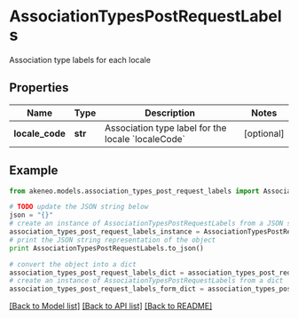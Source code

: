 # AssociationTypesPostRequestLabels

Association type labels for each locale

## Properties
Name | Type | Description | Notes
------------ | ------------- | ------------- | -------------
**locale_code** | **str** | Association type label for the locale &#x60;localeCode&#x60; | [optional] 

## Example

```python
from akeneo.models.association_types_post_request_labels import AssociationTypesPostRequestLabels

# TODO update the JSON string below
json = "{}"
# create an instance of AssociationTypesPostRequestLabels from a JSON string
association_types_post_request_labels_instance = AssociationTypesPostRequestLabels.from_json(json)
# print the JSON string representation of the object
print AssociationTypesPostRequestLabels.to_json()

# convert the object into a dict
association_types_post_request_labels_dict = association_types_post_request_labels_instance.to_dict()
# create an instance of AssociationTypesPostRequestLabels from a dict
association_types_post_request_labels_form_dict = association_types_post_request_labels.from_dict(association_types_post_request_labels_dict)
```
[[Back to Model list]](../README.md#documentation-for-models) [[Back to API list]](../README.md#documentation-for-api-endpoints) [[Back to README]](../README.md)


